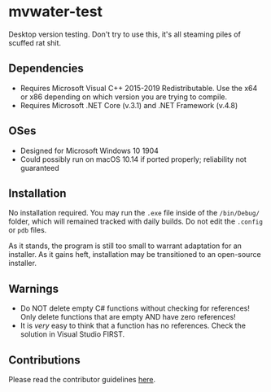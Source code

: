 # mvwater-test

Desktop version testing. Don't try to use this, it's all steaming piles of scuffed rat shit.

## Dependencies

- Requires Microsoft Visual C++ 2015-2019 Redistributable. Use the x64 or x86 depending on which version you are trying to compile.
- Requires Microsoft .NET Core (v.3.1) and .NET Framework (v.4.8)

## OSes

- Designed for Microsoft Windows 10 1904
- Could possibly run on macOS 10.14 if ported properly; reliability not guaranteed

## Installation

No installation required. You may run the `.exe` file inside of the `/bin/Debug/` folder, which will remained tracked with daily builds. Do not edit the `.config` or `pdb` files.

As it stands, the program is still too small to warrant adaptation for an installer. As it gains heft, installation may be transitioned to an open-source installer.

## Warnings

- Do NOT delete empty C# functions without checking for references! Only delete functions that are empty AND have zero references!
- It is *very* easy to think that a function has no references. Check the solution in Visual Studio FIRST.

## Contributions

Please read the contributor guidelines [here](https://github.com/mvwater/mvwater-cs/blob/master/CONTRIBUTING.md).
